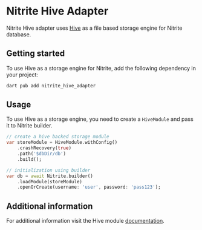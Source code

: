 # Nitrite Hive Adapter

Nitrite Hive adapter uses [Hive](https://pub.dev/packages/hive) as a file based storage engine for Nitrite database.

## Getting started

To use Hive as a storage engine for Nitrite, add the following dependency in your project:

```bash
dart pub add nitrite_hive_adapter
```


## Usage

To use Hive as a storage engine, you need to create a `HiveModule` and pass it to Nitrite builder. 

```dart
// create a hive backed storage module
var storeModule = HiveModule.withConfig()
    .crashRecovery(true)
    .path('$dbDir/db')
    .build();

// initialization using builder
var db = await Nitrite.builder()
    .loadModule(storeModule)
    .openOrCreate(username: 'user', password: 'pass123');

```

## Additional information

For additional information visit the Hive module [documentation](https://nitrite.dizitart.com/flutter-sdk/modules/store-modules/hive/index.html).
